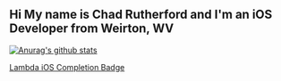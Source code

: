 ## Hi My name is Chad Rutherford and I'm an iOS Developer from Weirton, WV

[![Anurag's github stats](https://github-readme-stats.vercel.app/api?username=chadarutherford&show_icons=true&theme=nightowl)](https://github.com/anuraghazra/github-readme-stats)


[Lambda iOS Completion Badge](https://www.youracclaim.com/badges/dc7882d6-bdf5-4a9e-9f50-92da9538b963/public_url)
